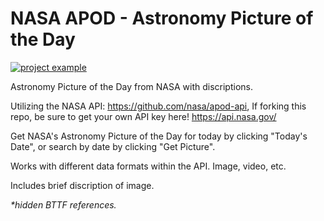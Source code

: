 # NASA APOD - Astronomy Picture of the Day

<a href="https://github.com/BrettCrafton/NASA-APOD" target="_blank" rel="noreferrer"> <img src="https://github.com/BrettCrafton/BrettCrafton/blob/main/assets/NASA%20APOD%20gif.gif?raw=true" alt="project example"/> </a>

Astronomy Picture of the Day from NASA with discriptions.

Utilizing the NASA API: https://github.com/nasa/apod-api,
 If forking this repo, be sure to get your own API key here! https://api.nasa.gov/


Get NASA's Astronomy Picture of the Day for today by clicking "Today's Date", or search by date by clicking "Get Picture".

Works with different data formats within the API. Image, video, etc.

Includes brief discription of image.

<em>*hidden BTTF references.</em>
